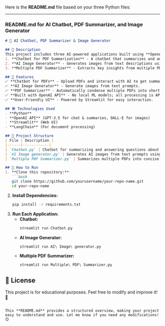 Here is the **README.md** file based on your three Python files:  

---

### **README.md for AI Chatbot, PDF Summarizer, and Image Generator**  

```markdown
# 🤖 AI Chatbot, PDF Summarizer & Image Generator  

## 📌 Description  
This project includes three AI-powered applications built using **OpenAI API** and **Streamlit**:  
1. **Chatbot for PDF Summarization** - A chatbot that summarizes and answers questions based on uploaded PDFs.  
2. **AI Image Generator** - Generates images from text descriptions using OpenAI's image API.  
3. **Multiple PDF Summarizer** - Extracts key insights from multiple PDFs using AI summarization.  

## 🚀 Features  
✅ **Chatbot for PDFs** - Upload PDFs and interact with AI to get summaries.  
✅ **AI Image Generator** - Generate images from text prompts.  
✅ **PDF Summarizer** - Automatically condense multiple PDFs into short summaries.  
✅ **Built with OpenAI API** - No local ML models; all processing is API-driven.  
✅ **User-Friendly UI** - Powered by Streamlit for easy interaction.  

## 🛠️ Technologies Used  
- **Python**  
- **OpenAI API** (GPT-3.5 for chat & summaries, DALL·E for images)  
- **Streamlit** (Web UI)  
- **LangChain** (For document processing)  

## 📂 Project Structure  
| File | Description |
|------|------------|
| `Chatbot.py` | Chatbot for summarizing and answering questions about uploaded PDFs. |
| `AI Image generator.py` | Generates AI images from text prompts using OpenAI. |
| `Multiple PDF Summarizer.py` | Summarizes multiple PDFs into concise summaries. |

## 🚀 How to Run  
1. **Clone this repository:**  
   ```bash
   git clone https://github.com/yourusername/your-repo-name.git
   cd your-repo-name
   ```
2. **Install Dependencies:**  
   ```bash
   pip install -r requirements.txt
   ```
3. **Run Each Application:**  
   - **Chatbot:**  
     ```bash
     streamlit run Chatbot.py
     ```
   - **AI Image Generator:**  
     ```bash
     streamlit run AI\ Image\ generator.py
     ```
   - **Multiple PDF Summarizer:**  
     ```bash
     streamlit run Multiple\ PDF\ Summarizer.py
     ```

## 📜 License  
This project is for educational purposes. Feel free to modify and improve it! 🚀  
```

This **README.md** provides a structured overview, making your project easy to understand and use. Let me know if you need any modifications! 😊
